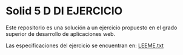 # Solid 5 D DI EJERCICIO

Este repositorio es una solución a un ejercicio propuesto en el grado superior de desarrollo de aplicaciones web. 

Las especificaciones del ejercicio se encuentran en: [LEEME.txt](./LEEME.txt)